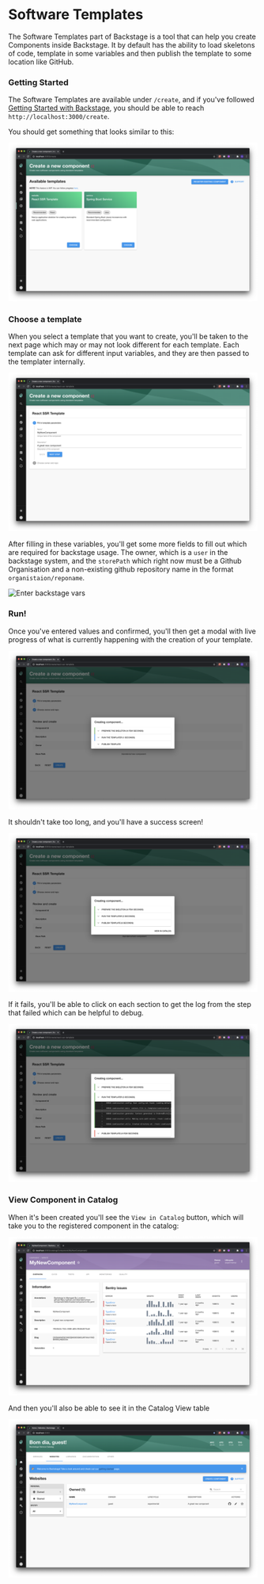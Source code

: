# Software Templates

The Software Templates part of Backstage is a tool that can help you create
Components inside Backstage. It by default has the ability to load skeletons of
code, template in some variables and then publish the template to some location
like GitHub.

### Getting Started

The Software Templates are available under `/create`, and if you've followed
[Getting Started with Backstage](../../getting-started), you should be able to
reach `http://localhost:3000/create`.

You should get something that looks similar to this:

![Create Image](./assets/create.png)

### Choose a template

When you select a template that you want to create, you'll be taken to the next
page which may or may not look different for each template. Each template can
ask for different input variables, and they are then passed to the templater
internally.

![Enter some variables](./assets/template-picked.png)

After filling in these variables, you'll get some more fields to fill out which
are required for backstage usage. The owner, which is a `user` in the backstage
system, and the `storePath` which right now must be a Github Organisation and a
non-existing github repository name in the format `organistaion/reponame`.

![Enter backstage vars](./assets/template-picked-1.png)

### Run!

Once you've entered values and confirmed, you'll then get a modal with live
progress of what is currently happening with the creation of your template.

![Templating Running](./assets/running.png)

It shouldn't take too long, and you'll have a success screen!

![Templating Complete](./assets/complete.png)

If it fails, you'll be able to click on each section to get the log from the
step that failed which can be helpful to debug.

![Templating failed](./assets/failed.png)

### View Component in Catalog

When it's been created you'll see the `View in Catalog` button, which will take
you to the registered component in the catalog:

![Catalog](./assets/go-to-catalog.png)

And then you'll also be able to see it in the Catalog View table

![Catalog](./assets/added-to-the-catalog-list.png)
